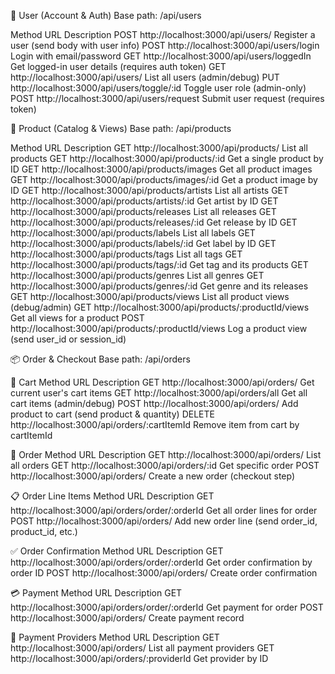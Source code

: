 🔐 User (Account & Auth)
Base path: /api/users

Method	URL	Description
POST	http://localhost:3000/api/users/	Register a user (send body with user info)
POST	http://localhost:3000/api/users/login	Login with email/password
GET	http://localhost:3000/api/users/loggedIn	Get logged-in user details (requires auth token)
GET	http://localhost:3000/api/users/	List all users (admin/debug)
PUT	http://localhost:3000/api/users/toggle/:id	Toggle user role (admin-only)
POST	http://localhost:3000/api/users/request	Submit user request (requires token)

🛒 Product (Catalog & Views)
Base path: /api/products

Method	URL	Description
GET	http://localhost:3000/api/products/	List all products
GET	http://localhost:3000/api/products/:id	Get a single product by ID
GET	http://localhost:3000/api/products/images	Get all product images
GET	http://localhost:3000/api/products/images/:id	Get a product image by ID
GET	http://localhost:3000/api/products/artists	List all artists
GET	http://localhost:3000/api/products/artists/:id	Get artist by ID
GET	http://localhost:3000/api/products/releases	List all releases
GET	http://localhost:3000/api/products/releases/:id	Get release by ID
GET	http://localhost:3000/api/products/labels	List all labels
GET	http://localhost:3000/api/products/labels/:id	Get label by ID
GET	http://localhost:3000/api/products/tags	List all tags
GET	http://localhost:3000/api/products/tags/:id	Get tag and its products
GET	http://localhost:3000/api/products/genres	List all genres
GET	http://localhost:3000/api/products/genres/:id	Get genre and its releases
GET	http://localhost:3000/api/products/views	List all product views (debug/admin)
GET	http://localhost:3000/api/products/:productId/views	Get all views for a product
POST	http://localhost:3000/api/products/:productId/views	Log a product view (send user_id or session_id)

📦 Order & Checkout
Base path: /api/orders

🛒 Cart
Method	URL	Description
GET	http://localhost:3000/api/orders/	Get current user's cart items
GET	http://localhost:3000/api/orders/all	Get all cart items (admin/debug)
POST	http://localhost:3000/api/orders/	Add product to cart (send product & quantity)
DELETE	http://localhost:3000/api/orders/:cartItemId	Remove item from cart by cartItemId

📄 Order
Method	URL	Description
GET	http://localhost:3000/api/orders/	List all orders
GET	http://localhost:3000/api/orders/:id	Get specific order
POST	http://localhost:3000/api/orders/	Create a new order (checkout step)

📋 Order Line Items
Method	URL	Description
GET	http://localhost:3000/api/orders/order/:orderId	Get all order lines for order
POST	http://localhost:3000/api/orders/	Add new order line (send order_id, product_id, etc.)

✅ Order Confirmation
Method	URL	Description
GET	http://localhost:3000/api/orders/order/:orderId	Get order confirmation by order ID
POST	http://localhost:3000/api/orders/	Create order confirmation

💳 Payment
Method	URL	Description
GET	http://localhost:3000/api/orders/order/:orderId	Get payment for order
POST	http://localhost:3000/api/orders/	Create payment record

🏦 Payment Providers
Method	URL	Description
GET	http://localhost:3000/api/orders/	List all payment providers
GET	http://localhost:3000/api/orders/:providerId	Get provider by ID
